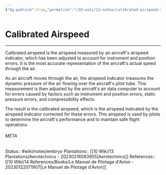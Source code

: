 ```yaml
---
{"dg-publish":true,"permalink":"/10-wiki/12-notes/calibrated-airspeed-20230228085553/"}
---
```


# Calibrated Airspeed
---
Calibrated airspeed is the airspeed measured by an aircraft's airspeed indicator, which has been adjusted to account for instrument and position errors. It is the most accurate representation of the aircraft's actual speed through the air.

As an aircraft moves through the air, the airspeed indicator measures the dynamic pressure of the air flowing over the aircraft's pitot tube. This measurement is then adjusted by the aircraft's air data computer to account for errors caused by factors such as instrument and position errors, static pressure errors, and compressibility effects.

The result is the calibrated airspeed, which is the airspeed indicated by the airspeed indicator corrected for these errors. This airspeed is used by pilots to determine the aircraft's performance and to maintain safe flight operations.



###### META
Status:: #wiki/notes/embryo
Plantations:: [[10 Wiki/13 Plantations/Aerotechnics - 20230216083955\|Aerotechnics]]
References:: [[10 Wiki/14 References/Books/Le Manuel de Pilotage d'Avion - 20230122071907\|Le Manuel de Pilotage d'Avion]]
